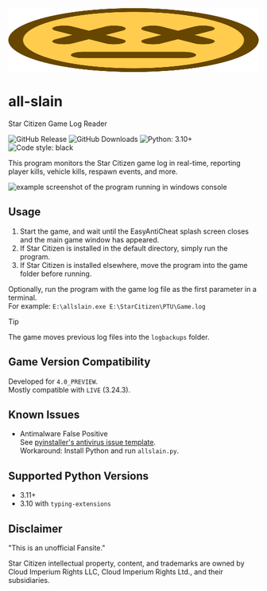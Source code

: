 <img src="icon/ded.svg" width="100%" height="128">

# all-slain
Star Citizen Game Log Reader

![GitHub Release](https://img.shields.io/github/v/release/DimmaDont/all-slain)
![GitHub Downloads](https://img.shields.io/github/downloads/DimmaDont/all-slain/total)
![Python: 3.10+](https://img.shields.io/badge/python-3.10+-blue.svg?logo=python&logoColor=white)
![Code style: black](https://img.shields.io/badge/code%20style-black-000000.svg)

This program monitors the Star Citizen game log in real-time, reporting player kills, vehicle kills, respawn events, and more.

![example screenshot of the program running in windows console](https://github.com/user-attachments/assets/0fa1d08e-776e-449c-b78b-59bf07c5a20c)

## Usage
1. Start the game, and wait until the EasyAntiCheat splash screen closes and the main game window has appeared.
2. If Star Citizen is installed in the default directory, simply run the program.
2. If Star Citizen is installed elsewhere, move the program into the game folder before running.

Optionally, run the program with the game log file as the first parameter in a terminal.  
For example: `E:\allslain.exe E:\StarCitizen\PTU\Game.log`

> [!TIP]
> The game moves previous log files into the `logbackups` folder.

## Game Version Compatibility
Developed for `4.0_PREVIEW`.  
Mostly compatible with `LIVE` (3.24.3).

## Known Issues
* Antimalware False Positive  
See [pyinstaller's antivirus issue template](https://github.com/pyinstaller/pyinstaller/blob/develop/.github/ISSUE_TEMPLATE/antivirus.md).  
Workaround: Install Python and run `allslain.py`.

## Supported Python Versions
* 3.11+
* 3.10 with `typing-extensions`

## Disclaimer

"This is an unofficial Fansite."

Star Citizen intellectual property, content, and trademarks are owned by Cloud Imperium Rights LLC, Cloud Imperium Rights Ltd., and their subsidiaries.
